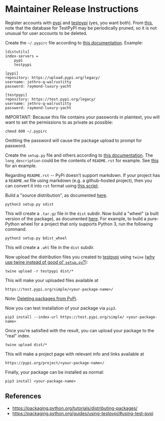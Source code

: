 # Maintainer Release Instructions

Register accounts with [pypi](https://pypi.org/account/register/) and [testpypi](https://test.pypi.org/account/register/)
(yes, you want both).  From [this](https://packaging.python.org/guides/using-testpypi/#using-test-pypi), note that the
database for TestPyPI may be periodically pruned, so it is not unusual for user accounts to be deleted.

Create the `~/.pypirc` file according to [this documentation](https://packaging.python.org/guides/migrating-to-pypi-org/).
Example:

    [distutils]
    index-servers =
        pypi
        testpypi

    [pypi]
    repository: https://upload.pypi.org/legacy/
    username: jethro-q-walrustitty
    password: raymond-luxury-yacht

    [testpypi]
    repository: https://test.pypi.org/legacy/
    username: jethro-q-walrustitty
    password: raymond-luxury-yacht

IMPORTANT: Because this file contains your passwords in plaintext, you will want to set the permissions to as private as possible:

    chmod 600 ~/.pypirc

Omitting the password will cause the package upload to prompt for password.

Create the `setup.py` file and others according to
[this documentation](https://packaging.python.org/tutorials/distributing-packages/#initial-files).
The `long_description` could be the contents of `README.rst` for example.  See [this](setup.py) for an example.

Regarding `README.rst` -- PyPi doesn't support markdown.  If your project has a `README.md` file using markdown (e.g. a
github-hosted project), then you can convert it into `rst` format using [this script](generate-README.rst.py).

Build a "source distribution", as documented [here](https://packaging.python.org/tutorials/distributing-packages/#source-distributions).

    python3 setup.py sdist

This will create a `.tar.gz` file in the `dist` subdir.  Now build a "wheel" (a built version of the package), as documented
[here](https://packaging.python.org/tutorials/distributing-packages/#pure-python-wheels).  For example, to build a pure-Python
wheel for a project that only supports Python 3, run the following command.

    python3 setup.py bdist_wheel

This will create a `.whl` file in the `dist` subdir.

Now upload the distribution files you created to [testpypi](https://testpypi.python.org/pypi/) using `twine`
([why use twine instead of good ol' `setup.py`?](https://pypi.python.org/pypi/twine)):

    twine upload -r testpypi dist/*

This will make your uploaded files available at

    https://test.pypi.org/simple/<your-package-name>/

Note: [Deleting packages from PyPi](http://comments.gmane.org/gmane.comp.python.distutils.devel/22739).

Now you can test installation of your package via `pip3`.

    pip3 install --index-url https://test.pypi.org/simple/ <your-package-name>

Once you're satisfied with the result, you can upload your package to the "real" index.

    twine upload dist/*

This will make a project page with relevant info and links available at

    https://pypi.org/project/<your-package-name>/

Finally, your package can be installed as normal:

    pip3 install <your-package-name>

## References

-   https://packaging.python.org/tutorials/distributing-packages/
-   https://packaging.python.org/guides/using-testpypi/#using-test-pypi
